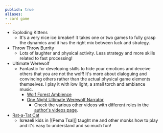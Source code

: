 ```yaml
---
publish: true
aliases:
- card game
---
```

- Exploding Kittens
	- It's a very nice ice breaker! It takes one or two games to fully grasp the dynamics and  it has the right mix between luck and strategy.
- Throw Throw Burrity
	- Lots of laughter and physical activity. Less strategy and more skills related to fast processing!
- Ultimate Werewolf
	- Fantastic for developing skills to hide your emotions and deceive others that you are not the wolf! It's more about dialoguing and convincing others rather than the actual physical game elements themselves. I play it with low light, a small torch and ambiance music.
		- [Wolf Forest Ambience](https://www.youtube.com/watch?v=Hsc2cVDDqoU&t=2227s)
		- [One Night Ultimate Werewolf Narrator](https://www.youtube.com/watch?v=LEvYBm32-6M)
			- Check the various other videos with different roles in the [author's videos page](https://www.youtube.com/@tomislavmaksimovic3388/videos).
- [Rat-a-Tat Cat](https://en.wikipedia.org/wiki/Rat-a-Tat_Cat)
	- Isreaeli kids in [[Pema Tsal]] taught me and other monks how to play and it's easy to understand and so much fun!

